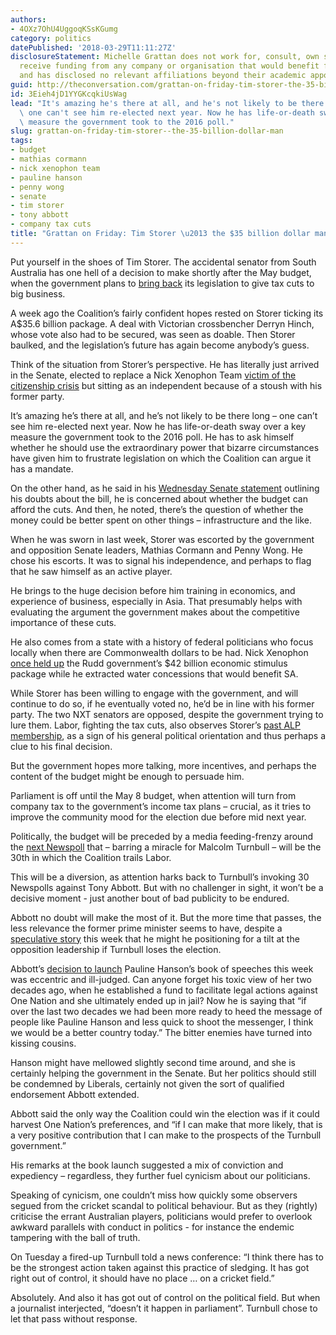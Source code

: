 ```yaml
---
authors:
- 4OXz7OhU4UggoqKSsKGumg
category: politics
datePublished: '2018-03-29T11:11:27Z'
disclosureStatement: Michelle Grattan does not work for, consult, own shares in or
  receive funding from any company or organisation that would benefit from this article,
  and has disclosed no relevant affiliations beyond their academic appointment.
guid: http://theconversation.com/grattan-on-friday-tim-storer-the-35-billion-dollar-man-94178
id: 3Eieh4jD1YYGKcqkiUsWag
lead: "It's amazing he's there at all, and he's not likely to be there long \u2013\
  \ one can't see him re-elected next year. Now he has life-or-death sway over a key\
  \ measure the government took to the 2016 poll."
slug: grattan-on-friday-tim-storer--the-35-billion-dollar-man
tags:
- budget
- mathias cormann
- nick xenophon team
- pauline hanson
- penny wong
- senate
- tim storer
- tony abbott
- company tax cuts
title: "Grattan on Friday: Tim Storer \u2013 the $35 billion dollar man"
---
```

Put yourself in the shoes of Tim Storer. The accidental senator from South Australia has one hell of a decision to make shortly after the May budget, when the government plans to [bring back](https://theconversation.com/government-defers-company-tax-cut-vote-for-want-of-numbers-94038) its legislation to give tax cuts to big business.

A week ago the Coalition’s fairly confident hopes rested on Storer ticking its A$35.6 billion package. A deal with Victorian crossbencher Derryn Hinch, whose vote also had to be secured, was seen as doable. Then Storer baulked, and the legislation’s future has again become anybody’s guess.

Think of the situation from Storer’s perspective. He has literally just arrived in the Senate, elected to replace a Nick Xenophon Team [victim of the citizenship crisis](https://theconversation.com/citizenship-crisis-claims-nick-xenophon-teams-kakoschke-moore-87935) but sitting as an independent because of a stoush with his former party.

It’s amazing he’s there at all, and he’s not likely to be there long – one can’t see him re-elected next year. Now he has life-or-death sway over a key measure the government took to the 2016 poll. He has to ask himself whether he should use the extraordinary power that bizarre circumstances have given him to frustrate legislation on which the Coalition can argue it has a mandate.

On the other hand, as he said in his [Wednesday Senate statement](https://theconversation.com/senate-newcomer-tim-storer-plays-hardball-on-company-tax-94121) outlining his doubts about the bill, he is concerned about whether the budget can afford the cuts. And then, he noted, there’s the question of whether the money could be better spent on other things – infrastructure and the like.

When he was sworn in last week, Storer was escorted by the government and opposition Senate leaders, Mathias Cormann and Penny Wong. He chose his escorts. It was to signal his independence, and perhaps to flag that he saw himself as an active player.

He brings to the huge decision before him training in economics, and experience of business, especially in Asia. That presumably helps with evaluating the argument the government makes about the competitive importance of these cuts.

He also comes from a state with a history of federal politicians who focus locally when there are Commonwealth dollars to be had. Nick Xenophon [once held up](https://www.smh.com.au/national/42b-stimulus-package-rudd-cuts-a-deal-with-xenophon-20090213-86jw.html) the Rudd government’s $42 billion economic stimulus package while he extracted water concessions that would benefit SA.

While Storer has been willing to engage with the government, and will continue to do so, if he eventually voted no, he’d be in line with his former party. The two NXT senators are opposed, despite the government trying to lure them. Labor, fighting the tax cuts, also observes Storer’s [past ALP membership](https://www.theaustralian.com.au/national-affairs/alp-links-189vote-senator-tim-storer-blocking-tax-reform/news-story/6a6335b77118c448d888676e8b94ba1b), as a sign of his general political orientation and thus perhaps a clue to his final decision.

But the government hopes more talking, more incentives, and perhaps the content of the budget might be enough to persuade him.

Parliament is off until the May 8 budget, when attention will turn from company tax to the government’s income tax plans – crucial, as it tries to improve the community mood for the election due before mid next year.

Politically, the budget will be preceded by a media feeding-frenzy around the [next Newspoll](https://theconversation.com/coalition-trails-47-53-in-29th-consecutive-newspoll-loss-93940) that – barring a miracle for Malcolm Turnbull – will be the 30th in which the Coalition trails Labor.

This will be a diversion, as attention harks back to Turnbull’s invoking 30 Newspolls against Tony Abbott. But with no challenger in sight, it won’t be a decisive moment - just another bout of bad publicity to be endured.

Abbott no doubt will make the most of it. But the more time that passes, the less relevance the former prime minister seems to have, despite a [speculative story](http://www.afr.com/news/politics/national/tony-abbott-may-be-lining-up-a-new-job-opposition-leader-20180315-h0xipo) this week that he might he positioning for a tilt at the opposition leadership if Turnbull loses the election.

Abbott’s [decision to launch](https://theconversation.com/australia-would-be-better-if-wed-heeded-pauline-hansons-message-more-tony-abbott-94030) Pauline Hanson’s book of speeches this week was eccentric and ill-judged. Can anyone forget his toxic view of her two decades ago, when he established a fund to facilitate legal actions against One Nation and she ultimately ended up in jail? Now he is saying that “if over the last two decades we had been more ready to heed the message of people like Pauline Hanson and less quick to shoot the messenger, I think we would be a better country today.” The bitter enemies have turned into kissing cousins.

Hanson might have mellowed slightly second time around, and she is certainly helping the government in the Senate. But her politics should still be condemned by Liberals, certainly not given the sort of qualified endorsement Abbott extended.

Abbott said the only way the Coalition could win the election was if it could harvest One Nation’s preferences, and “if I can make that more likely, that is a very positive contribution that I can make to the prospects of the Turnbull government.”

His remarks at the book launch suggested a mix of conviction and expediency – regardless, they further fuel cynicism about our politicians.

Speaking of cynicism, one couldn’t miss how quickly some observers segued from the cricket scandal to political behaviour. But as they (rightly) criticise the errant Australian players, politicians would prefer to overlook awkward parallels with conduct in politics - for instance the endemic tampering with the ball of truth.

On Tuesday a fired-up Turnbull told a news conference: “I think there has to be the strongest action taken against this practice of sledging. It has got right out of control, it should have no place … on a cricket field.”

Absolutely. And also it has got out of control on the political field. But when a journalist interjected, “doesn’t it happen in parliament”. Turnbull chose to let that pass without response.